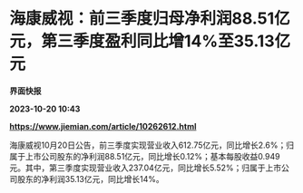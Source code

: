 # 海康威视：前三季度归母净利润88.51亿元，第三季度盈利同比增14%至35.13亿元
**界面快报**

**2023-10-20 10:43**

**https://www.jiemian.com/article/10262612.html**

海康威视10月20日公告，前三季度实现营业收入612.75亿元，同比增长2.6%；归属于上市公司股东的净利润88.51亿元，同比增长0.12%；基本每股收益0.949元。其中，第三季度实现营业收入237.04亿元，同比增长5.52%；归属于上市公司股东的净利润35.13亿元，同比增长14%。